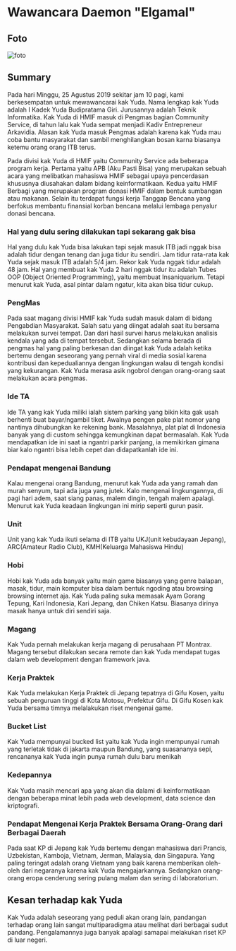 # Wawancara Daemon "Elgamal"

## Foto
![foto](./16518177-16518237-16518353-16518368-16518404.jpg)

## Summary
Pada hari Minggu, 25 Agustus 2019 sekitar jam 10 pagi, kami berkesempatan untuk mewawancarai kak Yuda. Nama lengkap kak Yuda adalah I Kadek Yuda Budipratama Giri. Jurusannya adalah Teknik Informatika. Kak Yuda di HMIF masuk di Pengmas bagian Community Service, di tahun lalu kak Yuda sempat menjadi Kadiv Entrepreneur Arkavidia. Alasan kak Yuda masuk Pengmas adalah karena kak Yuda mau coba bantu masyarakat dan sambil menghilangkan bosan karna biasanya ketemu orang orang ITB terus.

Pada divisi kak Yuda di HMIF yaitu Community Service ada beberapa program kerja. Pertama yaitu APB (Aku Pasti Bisa) yang merupakan sebuah acara yang melibatkan mahasiswa HMIF sebagai upaya pencerdasan khususnya diusahakan dalam bidang keinformatikaan. Kedua yaitu HMIF Berbagi yang merupakan program donasi HMIF dalam bentuk sumbangan atau makanan. Selain itu terdapat fungsi kerja Tanggap Bencana yang berfokus membantu finansial korban bencana melalui lembaga penyalur donasi bencana.

### Hal yang dulu sering dilakukan tapi sekarang gak bisa
Hal yang dulu kak Yuda bisa lakukan tapi sejak masuk ITB jadi nggak bisa adalah tidur dengan tenang dan juga tidur itu sendiri. Jam tidur rata-rata kak Yuda sejak masuk ITB adalah 5/4 jam. Rekor kak Yuda nggak tidur adalah 48 jam. Hal yang membuat kak Yuda 2 hari nggak tidur itu adalah Tubes OOP (Object Oriented Programming), yaitu membuat Insaniquarium. Tetapi menurut kak Yuda, asal pintar dalam ngatur, kita akan bisa tidur cukup.

### PengMas
Pada saat magang divisi HMIF kak Yuda sudah masuk dalam di bidang Pengabdian Masyarakat. Salah satu yang diingat adalah saat itu bersama melakukan survei tempat. Dan dari hasil survei harus melakukan analisis kendala yang ada di tempat tersebut. Sedangkan selama berada di pengmas hal yang paling berkesan dan diingat kak Yuda adalah ketika bertemu dengan seseorang yang pernah viral di media sosial karena kontribusi dan kepedualiannya dengan lingkungan walau di tengah kondisi yang kekurangan. Kak Yuda merasa asik ngobrol dengan orang-orang
saat melakukan acara pengmas.

### Ide TA
Ide TA yang kak Yuda miliki ialah sistem parking yang bikin kita gak usah berhenti buat bayar/ngambil tiket. Awalnya pengen pake plat nomor yang nantinya dihubungkan ke rekening bank. Masalahnya, plat plat di Indonesia banyak yang di custom sehingga kemungkinan dapat bermasalah. Kak Yuda mendapatkan ide ini saat ia ngantri parkir panjang, ia memikirkan gimana biar kalo ngantri bisa lebih cepet dan didapatkanlah ide ini.

### Pendapat mengenai Bandung
Kalau mengenai orang Bandung, menurut kak Yuda ada yang ramah dan murah senyum, tapi ada juga yang jutek. Kalo mengenai lingkungannya, di pagi hari adem, saat siang panas, malem dingin, tengah malem apalagi. Menurut kak Yuda keadaan lingkungan ini mirip seperti gurun pasir.

### Unit
Unit yang kak Yuda ikuti selama di ITB yaitu UKJ(unit kebudayaan Jepang), ARC(Amateur Radio Club), KMH(Keluarga Mahasiswa Hindu)

### Hobi
Hobi kak Yuda ada banyak yaitu main game biasanya yang genre balapan, masak, tidur, main komputer bisa dalam bentuk ngoding atau browsing browsing internet aja. Kak Yuda paling suka memasak Ayam Gorang Tepung, Kari Indonesia, Kari Jepang, dan Chiken Katsu. Biasanya dirinya masak hanya untuk diri sendiri saja. 

### Magang
Kak Yuda pernah melakukan kerja magang di perusahaan PT Montrax. Magang tersebut dilakukan secara remote dan kak Yuda mendapat tugas dalam web development dengan framework java.

### Kerja Praktek
Kak Yuda melakukan Kerja Praktek di Jepang tepatnya di Gifu Kosen, yaitu sebuah perguruan tinggi di Kota Motosu, Prefektur Gifu. Di Gifu Kosen kak Yuda bersama timnya melalakukan riset mengenai game. 

### Bucket List
Kak Yuda mempunyai bucked list yaitu kak Yuda ingin mempunyai rumah yang terletak tidak di jakarta maupun Bandung, yang suasananya sepi, rencananya kak Yuda ingin punya rumah dulu baru menikah

### Kedepannya
Kak Yuda masih mencari apa yang akan dia dalami di keinformatikaan dengan beberapa minat lebih pada web development, data science dan kriptografi. 

### Pendapat Mengenai Kerja Praktek Bersama Orang-Orang dari Berbagai Daerah
Pada saat KP di Jepang kak Yuda bertemu dengan mahasiswa dari Prancis, Uzbekistan, Kamboja, Vietnam, Jerman, Malaysia, dan Singapura. Yang paling teringat adalah orang Vietnam yang baik karena memberikan oleh-oleh dari negaranya karena kak Yuda mengajarkannya. Sedangkan orang-orang eropa cenderung sering pulang malam dan sering di laboratorium.

## Kesan terhadap kak Yuda
Kak Yuda adalah seseorang yang peduli akan orang lain, pandangan terhadap orang lain sangat multiparadigma atau melihat dari berbagai sudut pandang. Pengalamannya juga banyak apalagi samapai melakukan riset KP di luar negeri.
